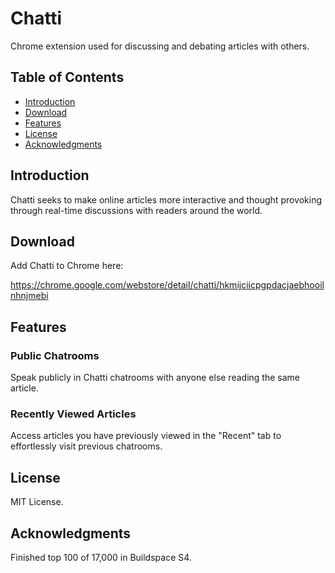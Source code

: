 # Chatti

Chrome extension used for discussing and debating articles with others.

## Table of Contents

- [Introduction](#introduction)
- [Download](#download)
- [Features](#features)
- [License](#license)
- [Acknowledgments](#acknowledgments)

## Introduction

Chatti seeks to make online articles more interactive and thought provoking through real-time discussions with readers around the world.

## Download

Add Chatti to Chrome here:

https://chrome.google.com/webstore/detail/chatti/hkmijciicpgpdacjaebhooilnhnjmebi

## Features

### Public Chatrooms

Speak publicly in Chatti chatrooms with anyone else reading the same article.

### Recently Viewed Articles

Access articles you have previously viewed in the "Recent" tab to effortlessly visit previous chatrooms.

## License

MIT License.

## Acknowledgments

Finished top 100 of 17,000 in Buildspace S4.
